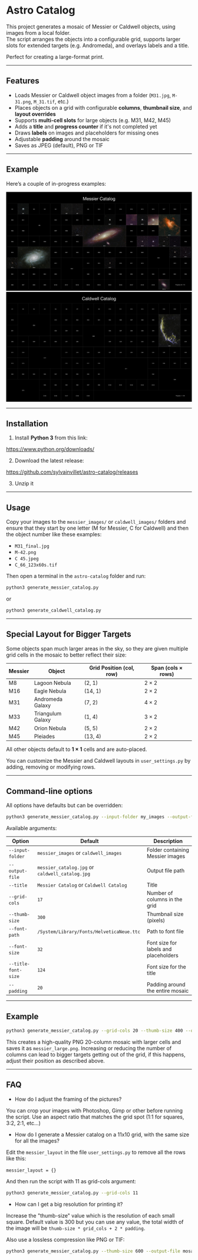 # Astro Catalog

This project generates a mosaic of Messier or Caldwell objects, using images from a local folder.  
The script arranges the objects into a configurable grid, supports larger slots for extended targets (e.g. Andromeda), and overlays labels and a title.  

Perfect for creating a large-format print.

---

## Features

- Loads Messier or Caldwell object images from a folder (`M31.jpg`, `M-31.png`, `M_31.tif`, etc.)
- Places objects on a grid with configurable **columns**, **thumbnail size**, and **layout overrides**
- Supports **multi-cell slots** for large objects (e.g. M31, M42, M45)
- Adds a **title** and **progress counter** if it's not completed yet
- Draws **labels** on images and placeholders for missing ones
- Adjustable **padding** around the mosaic
- Saves as JPEG (default), PNG or TIF

---

## Example

Here’s a couple of in-progress examples:

![Messier](messier_catalog.jpg)
![Caldwell](caldwell_catalog.jpg)

---

## Installation

1. Install **Python 3** from this link:

https://www.python.org/downloads/

2. Download the latest release:

https://github.com/sylvainvillet/astro-catalog/releases

3. Unzip it
   
---

## Usage

Copy your images to the `messier_images/` or `caldwell_images/` folders and ensure that they start by one letter (M for Messier, C for Caldwell) and then the object number like these examples:

* `M31_final.jpg`
* `M-42.png`
* `C 45.jpeg`
* `C_66_123x60s.tif`

Then open a terminal in the `astro-catalog` folder and run:

```bash
python3 generate_messier_catalog.py
```

or

```bash
python3 generate_caldwell_catalog.py
```

---

## Special Layout for Bigger Targets

Some objects span much larger areas in the sky, so they are given multiple grid cells in the mosaic to better reflect their size:

| Messier | Object               | Grid Position (col, row)  | Span (cols × rows) |
|---------|----------------------|---------------------------|--------------------|
| M8      | Lagoon Nebula        | (2, 1)                    | 2 × 2              |
| M16     | Eagle Nebula         | (14, 1)                   | 2 × 2              |
| M31     | Andromeda Galaxy     | (7, 2)                    | 4 × 2              |
| M33     | Triangulum Galaxy    | (1, 4)                    | 3 × 2              |
| M42     | Orion Nebula         | (5, 5)                    | 2 × 2              |
| M45     | Pleiades             | (13, 4)                   | 2 × 2              |

All other objects default to **1 × 1** cells and are auto-placed.

You can customize the Messier and Caldwell layouts in `user_settings.py` by adding, removing or modifying rows.

---

## Command-line options

All options have defaults but can be overridden:

```bash
python3 generate_messier_catalog.py --input-folder my_images --output-file mosaic.jpg --grid-cols 20
```

Available arguments:

| Option              | Default                                         | Description                            |
| ------------------- | ------------------------------------------------| -------------------------------------- |
| `--input-folder`    | `messier_images` or `caldwell_images`           | Folder containing Messier images       |
| `--output-file`     | `messier_catalog.jpg` or `caldwell_catalog.jpg` | Output file path                       |
| `--title`           | `Messier Catalog` or `Caldwell Catalog`         | Title                                  |
| `--grid-cols`       | `17`                                            | Number of columns in the grid          |
| `--thumb-size`      | `300`                                           | Thumbnail size (pixels)                |
| `--font-path`       | `/System/Library/Fonts/HelveticaNeue.ttc`       | Path to font file                      |
| `--font-size`       | `32`                                            | Font size for labels and placeholders  |
| `--title-font-size` | `124`                                           | Font size for the title                |
| `--padding`         | `20`                                            | Padding around the entire mosaic       |

---

## Example

```bash
python3 generate_messier_catalog.py --grid-cols 20 --thumb-size 400 --output-file messier_large.png
```

This creates a high-quality PNG 20-column mosaic with larger cells and saves it as `messier_large.png`.
Increasing or reducing the number of columns can lead to bigger targets getting out of the grid, if this happens, adjust their position as described above.

---

## FAQ

- How do I adjust the framing of the pictures?

You can crop your images with Photoshop, Gimp or other before running the script. Use an aspect ratio that matches the grid spot (1:1 for squares, 3:2, 2:1, etc...)

- How do I generate a Messier catalog on a 11x10 grid, with the same size for all the images?

Edit the `messier_layout` in the file `user_settings.py` to remove all the rows like this:

`messier_layout = {}`

And then run the script with 11 as grid-cols argument:

```bash
python3 generate_messier_catalog.py --grid-cols 11
```

- How can I get a big resolution for printing it?

Increase the "thumb-size" value which is the resolution of each small square. Default value is 300 but you can use any value, the total width of the image will be `thumb-size * grid_cols + 2 * padding`.

Also use a lossless compression like PNG or TIF:

```bash
python3 generate_messier_catalog.py --thumb-size 600 --output-file mosaic.png
```
